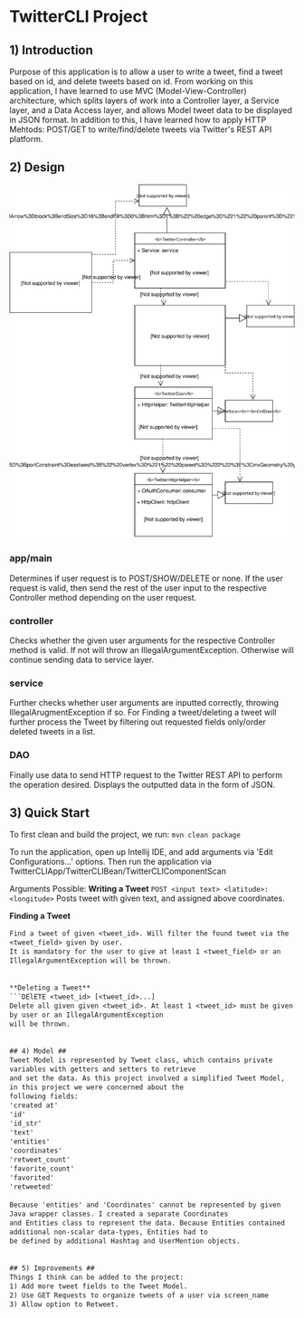 # TwitterCLI Project #
## 1) Introduction ##
Purpose of this application is to allow a user to write a tweet, find a tweet based on id, and delete tweets based on id.
From working on this application, I have learned to use MVC (Model-View-Controller) architecture, which splits layers of 
work into a Controller layer, a Service layer, and a Data Access layer, and allows Model tweet data to be displayed in JSON format. 
In addition to this, I have learned how to apply HTTP Mehtods: POST/GET to write/find/delete tweets via Twitter's REST API platform.

## 2) Design ##
![my_architecture](./assets/twitterArchitecture.svg)

### app/main ###
Determines if user request is to POST/SHOW/DELETE or none. If the user request is valid, then send the rest of the user input
to the respective Controller method depending on the user request.

### controller ###
Checks whether the given user arguments for the respective Controller method is valid. If not will throw an IllegalArgumentException. 
Otherwise will continue sending data to service layer.

### service ###
Further checks whether user arguments are inputted correctly, throwing IllegalArugmentException if so. For Finding a tweet/deleting 
a tweet will further process the Tweet by filtering out requested fields only/order deleted tweets in a list.

### DAO ###
Finally use data to send HTTP request to the Twitter REST API to perform the operation desired. Displays the outputted data in the 
form of JSON.

## 3) Quick Start ##
To first clean and build the project, we run:
```mvn clean package```

To run the application, open up Intellij IDE, and add arguments via 'Edit Configurations...' options.
Then run the application via TwitterCLIApp/TwitterCLIBean/TwitterCLIComponentScan

Arguments Possible:
**Writing a Tweet** 
```POST <input text> <latitude>:<longitude>```
Posts tweet with given text, and assigned above coordinates.

**Finding a Tweet**
```SHOW <tweet_id> <tweet_field> [<tweet_field>...]
Find a tweet of given <tweet_id>. Will filter the found tweet via the <tweet_field> given by user.
It is mandatory for the user to give at least 1 <tweet_field> or an IllegalArgumentException will be thrown.


**Deleting a Tweet**
```DElETE <tweet_id> [<tweet_id>...]
Delete all given given <tweet_id>. At least 1 <tweet_id> must be given by user or an IllegalArgumentException 
will be thrown.


## 4) Model ##
Tweet Model is represented by Tweet class, which contains private variables with getters and setters to retrieve 
and set the data. As this project involved a simplified Tweet Model, in this project we were concerned about the
following fields:
'created at'
'id'
'id_str'
'text'
'entities'
'coordinates'
'retweet_count'
'favorite_count'
'favorited'
'retweeted'

Because 'entities' and 'Coordinates' cannot be represented by given Java wrapper classes. I created a separate Coordinates
and Entities class to represent the data. Because Entities contained additional non-scalar data-types, Entities had to 
be defined by additional Hashtag and UserMention objects.


## 5) Improvements ##
Things I think can be added to the project:
1) Add more tweet fields to the Tweet Model.
2) Use GET Requests to organize tweets of a user via screen_name
3) Allow option to Retweet.
